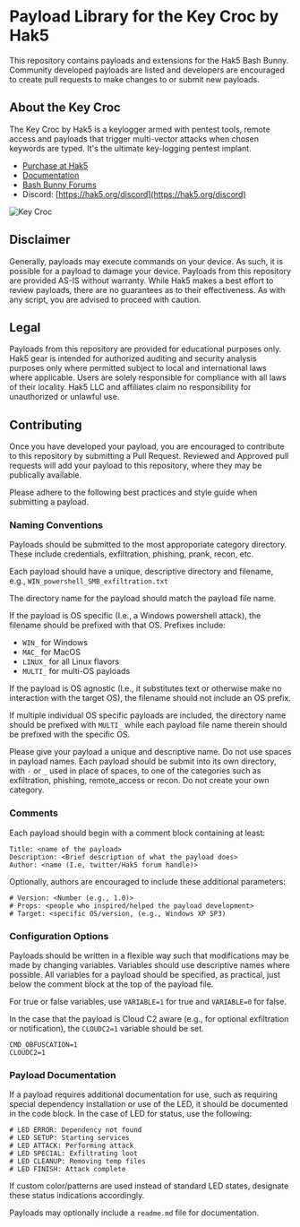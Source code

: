 
# Payload Library for the Key Croc by Hak5

This repository contains payloads and extensions for the Hak5 Bash Bunny. Community developed payloads are listed and developers are encouraged to create pull requests to make changes to or submit new payloads.

## About the Key Croc


The Key Croc by Hak5 is a keylogger armed with pentest tools, remote access and payloads that trigger multi-vector attacks when chosen keywords are typed. It's the ultimate key-logging pentest implant.

-   [Purchase at Hak5](https://hak5.org/products/key-croc "Purchase at Hak5")
-   [Documentation](https://docs.hak5.org/hc/en-us/categories/360003797793-Key-Croc "Documentation")
-   [Bash Bunny Forums](https://forums.hak5.org/forum/106-key-croc/ "Forums")
-   Discord:  [https://hak5.org/discord](https://hak5.org/discord)

![Key Croc](https://cdn.shopify.com/s/files/1/0068/2142/products/keycroc1b_300x.png.jpg)

## Disclaimer
Generally, payloads may execute commands on your device. As such, it is possible for a payload to damage your device. Payloads from this repository are provided AS-IS without warranty. While Hak5 makes a best effort to review payloads, there are no guarantees as to their effectiveness. As with any script, you are advised to proceed with caution.

## Legal
Payloads from this repository are provided for educational purposes only.  Hak5 gear is intended for authorized auditing and security analysis purposes only where permitted subject to local and international laws where applicable. Users are solely responsible for compliance with all laws of their locality. Hak5 LLC and affiliates claim no responsibility for unauthorized or unlawful use.

## Contributing
Once you have developed your payload, you are encouraged to contribute to this repository by submitting a Pull Request. Reviewed and Approved pull requests will add your payload to this repository, where they may be publically available.

Please adhere to the following best practices and style guide when submitting a payload.

### Naming Conventions

Payloads should be submitted to the most approporiate category directory. These include credentials, exfiltration, phishing, prank, recon, etc.

Each payload should have a unique, descriptive directory and filename, e.g., `WIN_powershell_SMB_exfiltration.txt`

The directory name for the payload should match the payload file name.

If the payload is OS specific (I.e., a Windows powershell attack), the filename should be prefixed with that OS. Prefixes include:
* `WIN_` for Windows
* `MAC_` for MacOS
* `LINUX_` for all Linux flavors
* `MULTI_` for multi-OS payloads

If the payload is OS agnostic (I.e., it substitutes text or otherwise make no interaction with the target OS), the filename should not include an OS prefix.

If multiple individual OS specific payloads are included, the directory name should be prefixed with `MULTI_` while each payload file name therein should be prefixed with the specific OS.

Please give your payload a unique and descriptive name. Do not use spaces in payload names. Each payload should be submit into its own directory, with `-` or `_` used in place of spaces, to one of the categories such as exfiltration, phishing, remote_access or recon. Do not create your own category.

### Comments

Each payload should begin with a comment block containing at least:

```
Title: <name of the payload>
Description: <Brief description of what the payload does>
Author: <name (I.e, twitter/Hak5 forum handle)>
```

Optionally, authors are encouraged to include these additional parameters:
```
# Version: <Number (e.g., 1.0)>
# Props: <people who inspired/helped the payload development>
# Target: <specific OS/version, (e.g., Windows XP SP3)
```
  
### Configuration Options

Payloads should be written in a flexible way such that modifications may be made by changing variables. Variables should use descriptive names where possible. All variables for a payload should be specified, as practical, just below the comment block at the top of the payload file. 

For true or false variables, use `VARIABLE=1` for true and `VARIABLE=0` for false.

In the case that the payload is Cloud C2 aware (e.g., for optional exfiltration or notification), the `CLOUDC2=1` variable should be set.

```
CMD_OBFUSCATION=1
CLOUDC2=1
```

### Payload Documentation

If a payload requires additional documentation for use, such as requiring special dependency installation or use of the LED, it should be documented in the code block. In the case of LED for status, use the following:

```
# LED ERROR: Dependency not found
# LED SETUP: Starting services
# LED ATTACK: Performing attack
# LED SPECIAL: Exfiltrating loot
# LED CLEANUP: Removing temp files
# LED FINISH: Attack complete
```

If custom color/patterns are used instead of standard LED states, designate these status indications accordingly. 

Payloads may optionally include a `readme.md` file for documentation.
